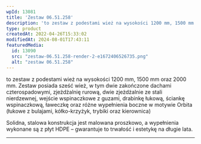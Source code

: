 ```yaml
---
wpId: 13081
title: 'Zestaw 06.51.258'
description: 'to zestaw z podestami wież na wysokości 1200 mm, 1500 mm oraz 2000 mm. Zestaw posiada sześć wież, w tym dwie zakończone dachami czterospadowymi, zjeżdżalnię rurową, dwie zjeżdżalnie ze stali nierdzewnej, wejście wspinaczkowe z guzami, drabinkę łukową, ściankę wspinaczkową, ławeczkę oraz różne wypełnienia boczne w motywie Orbita (łukowe z bulajami, kółko-krzyżyk, trybiki oraz kierownica) Solidna, ...'
type: product
createdAt: 2022-04-26T15:33:02
modifiedAt: 2024-08-01T17:43:11
featuredMedia:
  id: 13090
  src: "zestaw-06.51.258-render-2-e1672406526735.png"
  alt: "zestaw 06.51.258"
---
```



to zestaw z podestami wież na wysokości 1200 mm, 1500 mm oraz 2000 mm. Zestaw posiada sześć wież, w tym dwie zakończone dachami czterospadowymi, zjeżdżalnię rurową, dwie zjeżdżalnie ze stali nierdzewnej, wejście wspinaczkowe z guzami, drabinkę łukową, ściankę wspinaczkową, ławeczkę oraz różne wypełnienia boczne w motywie Orbita (łukowe z bulajami, kółko-krzyżyk, trybiki oraz kierownica)

Solidna, stalowa konstrukcja jest malowana proszkowo, a wypełnienia wykonane są z płyt HDPE – gwarantuje to trwałość i estetykę na długie lata.

* * *